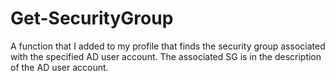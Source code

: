 # Get-SecurityGroup

A function that I added to my profile that finds the security group associated with the specified AD user account.  The associated SG is in the description of the AD user account.  
